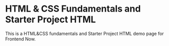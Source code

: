 # HTML & CSS Fundamentals and Starter Project HTML 

This is a HTML&CSS fundamentals and Starter Project HTML demo page for Frontend Now. 